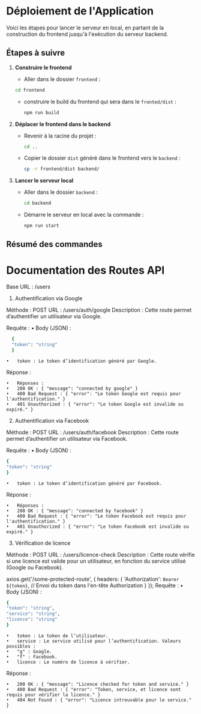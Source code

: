 # Déploiement de l'Application

Voici les étapes pour lancer le serveur en local, en partant de la construction du frontend jusqu'à l'exécution du serveur backend.

## Étapes à suivre

1. **Construire le frontend**
   -   Aller dans le dossier `frontend` :
     ```bash
     cd frontend
     ```
   - construire le build du frontend qui sera dans le `fronted/dist` :
     ```bash
     npm run build
     ```

2. **Déplacer le frontend dans le backend**
   - Revenir à la racine du projet :
     ```bash
     cd ..
     ```
   - Copier le dossier `dist` généré dans le frontend vers le `backend` :
     ```bash
     cp -r frontend/dist backend/
     ```

3. **Lancer le serveur local**
   - Aller dans le dossier `backend` :
     ```bash
     cd backend
     ```
   - Démarre le serveur en local avec la commande :
     ```bash
     npm run start
     ```

## Résumé des commandes

# Documentation des Routes API

Base URL : /users


1. Authentification via Google

Méthode : POST
URL : /users/auth/google
Description : Cette route permet d’authentifier un utilisateur via Google.

Requête :
•	Body (JSON) :
```bash
  {
  "token": "string"
  }
```
	•	token : Le token d’identification généré par Google.

Réponse :

	•	Réponses :
	•	200 OK : { "message": "connected by google" }
	•	400 Bad Request : { "error": "Le token Google est requis pour l'authentification." }
	•	401 Unauthorized : { "error": "Le token Google est invalide ou expiré." }

2. Authentification via Facebook

Méthode : POST
URL : /users/auth/facebook
Description : Cette route permet d’authentifier un utilisateur via Facebook.

Requête :
•	Body (JSON) :
```bash
{
"token": "string"
}
```
	•	token : Le token d’identification généré par Facebook.

Réponse :

    •	Réponses :
    •	200 OK : { "message": "connected by facebook" }
    •	400 Bad Request : { "error": "Le token Facebook est requis pour l'authentification." }
    •	401 Unauthorized : { "error": "Le token Facebook est invalide ou expiré." }

3. Vérification de licence

Méthode : POST
URL : /users/licence-check
Description : Cette route vérifie si une licence est valide pour un utilisateur, en fonction du service utilisé (Google ou Facebook).


axios.get('/some-protected-route', {
headers: {
'Authorization': `Bearer ${token}`,  // Envoi du token dans l'en-tête Authorization
}
});
Requête :
•	Body (JSON) :
```bash
{
"token": "string",
"service": "string",
"licence": "string"
}
```
	•	token : Le token de l’utilisateur.
	•	service : Le service utilisé pour l’authentification. Valeurs possibles :
	•	"g" : Google.
	•	"f" : Facebook.
	•	licence : Le numéro de licence à vérifier.

Réponse :

    •   200 OK : { "message": "Licence checked for token and service." }
	•	400 Bad Request : { "error": "Token, service, et licence sont requis pour vérifier la licence." }
	•	404 Not Found : { "error": "Licence introuvable pour le service." }

